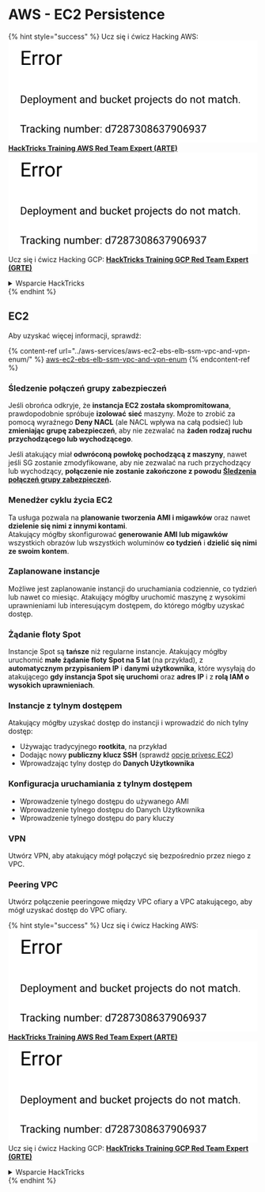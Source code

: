 # AWS - EC2 Persistence

{% hint style="success" %}
Ucz się i ćwicz Hacking AWS:<img src="../../../.gitbook/assets/image (1) (1).png" alt="" data-size="line">[**HackTricks Training AWS Red Team Expert (ARTE)**](https://training.hacktricks.xyz/courses/arte)<img src="../../../.gitbook/assets/image (1) (1).png" alt="" data-size="line">\
Ucz się i ćwicz Hacking GCP: <img src="../../../.gitbook/assets/image (2).png" alt="" data-size="line">[**HackTricks Training GCP Red Team Expert (GRTE)**<img src="../../../.gitbook/assets/image (2).png" alt="" data-size="line">](https://training.hacktricks.xyz/courses/grte)

<details>

<summary>Wsparcie HackTricks</summary>

* Sprawdź [**plany subskrypcyjne**](https://github.com/sponsors/carlospolop)!
* **Dołącz do** 💬 [**grupy Discord**](https://discord.gg/hRep4RUj7f) lub [**grupy telegram**](https://t.me/peass) lub **śledź** nas na **Twitterze** 🐦 [**@hacktricks\_live**](https://twitter.com/hacktricks\_live)**.**
* **Podziel się sztuczkami hackingowymi, przesyłając PR-y do** [**HackTricks**](https://github.com/carlospolop/hacktricks) i [**HackTricks Cloud**](https://github.com/carlospolop/hacktricks-cloud) repozytoriów github.

</details>
{% endhint %}

## EC2

Aby uzyskać więcej informacji, sprawdź:

{% content-ref url="../aws-services/aws-ec2-ebs-elb-ssm-vpc-and-vpn-enum/" %}
[aws-ec2-ebs-elb-ssm-vpc-and-vpn-enum](../aws-services/aws-ec2-ebs-elb-ssm-vpc-and-vpn-enum/)
{% endcontent-ref %}

### Śledzenie połączeń grupy zabezpieczeń

Jeśli obrońca odkryje, że **instancja EC2 została skompromitowana**, prawdopodobnie spróbuje **izolować** **sieć** maszyny. Może to zrobić za pomocą wyraźnego **Deny NACL** (ale NACL wpływa na całą podsieć) lub **zmieniając grupę zabezpieczeń**, aby nie zezwalać na **żaden rodzaj ruchu przychodzącego lub wychodzącego**.

Jeśli atakujący miał **odwróconą powłokę pochodzącą z maszyny**, nawet jeśli SG zostanie zmodyfikowane, aby nie zezwalać na ruch przychodzący lub wychodzący, **połączenie nie zostanie zakończone z powodu** [**Śledzenia połączeń grupy zabezpieczeń**](https://docs.aws.amazon.com/AWSEC2/latest/UserGuide/security-group-connection-tracking.html)**.**

### Menedżer cyklu życia EC2

Ta usługa pozwala na **planowanie** **tworzenia AMI i migawków** oraz nawet **dzielenie się nimi z innymi kontami**.\
Atakujący mógłby skonfigurować **generowanie AMI lub migawków** wszystkich obrazów lub wszystkich woluminów **co tydzień** i **dzielić się nimi ze swoim kontem**.

### Zaplanowane instancje

Możliwe jest zaplanowanie instancji do uruchamiania codziennie, co tydzień lub nawet co miesiąc. Atakujący mógłby uruchomić maszynę z wysokimi uprawnieniami lub interesującym dostępem, do którego mógłby uzyskać dostęp.

### Żądanie floty Spot

Instancje Spot są **tańsze** niż regularne instancje. Atakujący mógłby uruchomić **małe żądanie floty Spot na 5 lat** (na przykład), z **automatycznym przypisaniem IP** i **danymi użytkownika**, które wysyłają do atakującego **gdy instancja Spot się uruchomi** oraz **adres IP** i z **rolą IAM o wysokich uprawnieniach**.

### Instancje z tylnym dostępem

Atakujący mógłby uzyskać dostęp do instancji i wprowadzić do nich tylny dostęp:

* Używając tradycyjnego **rootkita**, na przykład
* Dodając nowy **publiczny klucz SSH** (sprawdź [opcje privesc EC2](../aws-privilege-escalation/aws-ec2-privesc.md))
* Wprowadzając tylny dostęp do **Danych Użytkownika**

### **Konfiguracja uruchamiania z tylnym dostępem**

* Wprowadzenie tylnego dostępu do używanego AMI
* Wprowadzenie tylnego dostępu do Danych Użytkownika
* Wprowadzenie tylnego dostępu do pary kluczy

### VPN

Utwórz VPN, aby atakujący mógł połączyć się bezpośrednio przez niego z VPC.

### Peering VPC

Utwórz połączenie peeringowe między VPC ofiary a VPC atakującego, aby mógł uzyskać dostęp do VPC ofiary.

{% hint style="success" %}
Ucz się i ćwicz Hacking AWS:<img src="../../../.gitbook/assets/image (1) (1).png" alt="" data-size="line">[**HackTricks Training AWS Red Team Expert (ARTE)**](https://training.hacktricks.xyz/courses/arte)<img src="../../../.gitbook/assets/image (1) (1).png" alt="" data-size="line">\
Ucz się i ćwicz Hacking GCP: <img src="../../../.gitbook/assets/image (2).png" alt="" data-size="line">[**HackTricks Training GCP Red Team Expert (GRTE)**<img src="../../../.gitbook/assets/image (2).png" alt="" data-size="line">](https://training.hacktricks.xyz/courses/grte)

<details>

<summary>Wsparcie HackTricks</summary>

* Sprawdź [**plany subskrypcyjne**](https://github.com/sponsors/carlospolop)!
* **Dołącz do** 💬 [**grupy Discord**](https://discord.gg/hRep4RUj7f) lub [**grupy telegram**](https://t.me/peass) lub **śledź** nas na **Twitterze** 🐦 [**@hacktricks\_live**](https://twitter.com/hacktricks\_live)**.**
* **Podziel się sztuczkami hackingowymi, przesyłając PR-y do** [**HackTricks**](https://github.com/carlospolop/hacktricks) i [**HackTricks Cloud**](https://github.com/carlospolop/hacktricks-cloud) repozytoriów github.

</details>
{% endhint %}
